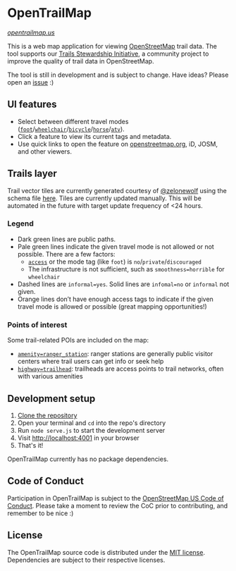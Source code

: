 # OpenTrailMap

_[opentrailmap.us](https://opentrailmap.us)_

This is a web map application for viewing [OpenStreetMap](https://openstreetmap.org/about) trail data. The tool supports our [Trails Stewardship Initiative](https://openstreetmap.us/our-work/trails/), a community project to improve the quality of trail data in OpenStreetMap.

The tool is still in development and is subject to change. Have ideas? Please open an [issue](https://github.com/osmus/OpenTrailMap/issues) :)

## UI features
- Select between different travel modes ([`foot`](https://wiki.openstreetmap.org/wiki/Key:foot)/[`wheelchair`](https://wiki.openstreetmap.org/wiki/Key:wheelchair)/[`bicycle`](https://wiki.openstreetmap.org/wiki/Key:bicycle)/[`horse`](https://wiki.openstreetmap.org/wiki/Key:horse)/[`atv`](https://wiki.openstreetmap.org/wiki/Key:atv)).
- Click a feature to view its current tags and metadata.
- Use quick links to open the feature on [openstreetmap.org](https://openstreetmap.org), iD, JOSM, and other viewers.

## Trails layer
Trail vector tiles are currently generated courtesy of [@zelonewolf](https://github.com/zelonewolf) using the schema file [here](https://github.com/ZeLonewolf/planetiler-scripts/blob/main/layers/osmus_trails.yml). Tiles are currently updated manually. This will be automated in the future with target update frequency of <24 hours.

### Legend
- Dark green lines are public paths.
- Pale green lines indicate the given travel mode is not allowed or not possible. There are a few factors:
  - [`access`](https://wiki.openstreetmap.org/wiki/Key:access) or the mode tag (like `foot`) is `no`/`private`/`discouraged`
  - The infrastructure is not sufficient, such as `smoothness=horrible` for `wheelchair`
- Dashed lines are `informal=yes`. Solid lines are `infomal=no` or `informal` not given.
- Orange lines don’t have enough access tags to indicate if the given travel mode is allowed or possible (great mapping opportunities!)

### Points of interest
Some trail-related POIs are included on the map:
- [`amenity=ranger_station`](https://wiki.openstreetmap.org/wiki/Tag:amenity%3Dranger_station): ranger stations are generally public visitor centers where trail users can get info or seek help
- [`highway=trailhead`](https://wiki.openstreetmap.org/wiki/Tag:highway%3Dtrailhead): trailheads are access points to trail networks, often with various amenities

## Development setup
1. [Clone the repository](https://docs.github.com/en/repositories/creating-and-managing-repositories/cloning-a-repository)
2. Open your terminal and `cd` into the repo's directory
3. Run `node serve.js` to start the development server
4. Visit [http://localhost:4001](http://localhost:4001) in your browser
5. That's it!

OpenTrailMap currently has no package dependencies.

## Code of Conduct

Participation in OpenTrailMap is subject to the [OpenStreetMap US Code of Conduct](https://wiki.openstreetmap.org/wiki/Foundation/Local_Chapters/United_States/Code_of_Conduct_Committee/OSM_US_Code_of_Conduct). Please take a moment to review the CoC prior to contributing, and remember to be nice :)

## License

The OpenTrailMap source code is distributed under the [MIT license](https://github.com/osmus/OpenTrailMap/blob/main/LICENSE). Dependencies are subject to their respective licenses.
